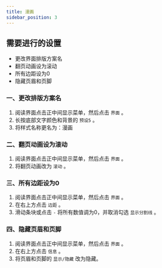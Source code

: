 ```yaml
---
title: 漫画
sidebar_position: 3
---
```


## 需要进行的设置

- 更改界面排版方案名
- 翻页动画设为滚动
- 所有边距设为0
- 隐藏页眉和页脚

### 一、更改排版方案名

1. 阅读界面点击正中间显示菜单，然后点击 `界面` 。
2. 长按底部文字颜色和背景的 `预设5` 。
3. 将样式名称更名为：漫画

### 二、翻页动画设为滚动

1. 阅读界面点击正中间显示菜单，然后点击 `界面` 。
2. 将翻页动画改为 `滚动` 。

### 三、所有边距设为0

1. 阅读界面点击正中间显示菜单，然后点击 `界面` 。
2. 在右上方点击 `边距` 。
3. 滑动条块或点击 `-` 将所有数值调为0，并取消勾选 `显示分割线` 。

### 四、隐藏页眉和页脚

1. 阅读界面点击正中间显示菜单，然后点击 `界面` 。
2. 在右上方点击 `信息` 。
3. 将页眉和页脚的 `显示/隐藏` 改为隐藏。

